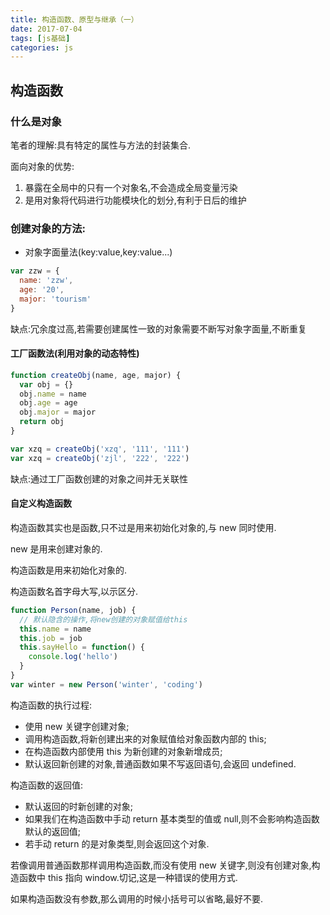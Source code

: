 ```yaml
---
title: 构造函数、原型与继承（一）
date: 2017-07-04
tags: [js基础]
categories: js
---
```


## 构造函数

### 什么是对象

笔者的理解:具有特定的属性与方法的封装集合.

面向对象的优势:

1.  暴露在全局中的只有一个对象名,不会造成全局变量污染
2.  是用对象将代码进行功能模块化的划分,有利于日后的维护

### 创建对象的方法:

- 对象字面量法(key:value,key:value...)

```js
var zzw = {
  name: 'zzw',
  age: '20',
  major: 'tourism'
}
```

缺点:冗余度过高,若需要创建属性一致的对象需要不断写对象字面量,不断重复

#### 工厂函数法(利用对象的动态特性)

```js
function createObj(name, age, major) {
  var obj = {}
  obj.name = name
  obj.age = age
  obj.major = major
  return obj
}

var xzq = createObj('xzq', '111', '111')
var xzq = createObj('zjl', '222', '222')
```

缺点:通过工厂函数创建的对象之间并无关联性

#### 自定义构造函数

构造函数其实也是函数,只不过是用来初始化对象的,与 new 同时使用.

new 是用来创建对象的.

构造函数是用来初始化对象的.

构造函数名首字母大写,以示区分.

```js
function Person(name, job) {
  // 默认隐含的操作,将new创建的对象赋值给this
  this.name = name
  this.job = job
  this.sayHello = function() {
    console.log('hello')
  }
}
var winter = new Person('winter', 'coding')
```

构造函数的执行过程:

- 使用 new 关键字创建对象;
- 调用构造函数,将新创建出来的对象赋值给对象函数内部的 this;
- 在构造函数内部使用 this 为新创建的对象新增成员;
- 默认返回新创建的对象,普通函数如果不写返回语句,会返回 undefined.

构造函数的返回值:

- 默认返回的时新创建的对象;
- 如果我们在构造函数中手动 return 基本类型的值或 null,则不会影响构造函数默认的返回值;
- 若手动 return 的是对象类型,则会返回这个对象.

若像调用普通函数那样调用构造函数,而没有使用 new 关键字,则没有创建对象,构造函数中 this 指向 window.切记,这是一种错误的使用方式.

如果构造函数没有参数,那么调用的时候小括号可以省略,最好不要.
